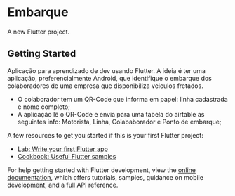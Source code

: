 # Embarque

A new Flutter project.

## Getting Started

Aplicação para aprendizado de dev usando Flutter.
A ideia é ter uma aplicação, preferencialmente Android, que identifique o 
embarque dos colaboradores de uma empresa que disponibiliza veiculos fretados.

- O colaborador tem um QR-Code que informa em papel: linha cadastrada e nome completo;
- A aplicação lê o QR-Code e envia para uma tabela do airtable as seguintes info: Motorista, Linha, Colababorador e Ponto de embarque;

A few resources to get you started if this is your first Flutter project:

- [Lab: Write your first Flutter app](https://docs.flutter.dev/get-started/codelab)
- [Cookbook: Useful Flutter samples](https://docs.flutter.dev/cookbook)

For help getting started with Flutter development, view the
[online documentation](https://docs.flutter.dev/), which offers tutorials,
samples, guidance on mobile development, and a full API reference.
